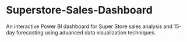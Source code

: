 # Superstore-Sales-Dashboard
An interactive Power BI dashboard for Super Store sales analysis and 15-day forecasting using advanced data visualization techniques.
